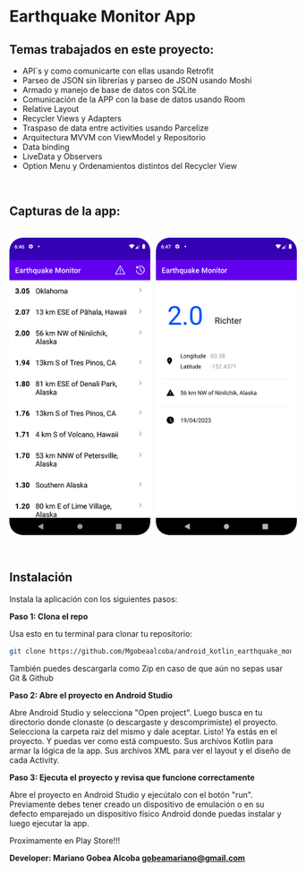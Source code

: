 # Earthquake Monitor App

## Temas trabajados en este proyecto:

- API´s y como comunicarte con ellas usando Retrofit
- Parseo de JSON sin librerías y parseo de JSON usando Moshi
- Armado y manejo de base de datos con SQLite
- Comunicación de la APP con la base de datos usando Room
- Relative Layout
- Recycler Views y Adapters
- Traspaso de data entre activities usando Parcelize
- Arquitectura MVVM con ViewModel y Repositorio
- Data binding
- LiveData y Observers
- Option Menu y Ordenamientos distintos del Recycler View

<br>

## Capturas de la app:

<br>

<div style="display:flex;">
  <img src="images/screen_1.png" alt="Captura 1" style="margin-right:10px; max-width:50%; height: auto;">
  <img src="images/screen_2.png" alt="Captura 2" style= "max-width:50%; height: auto;">
</div>

<br>
<br>

## Instalación

Instala la aplicación con los siguientes pasos:

**Paso 1: Clona el repo**

Usa esto en tu terminal para clonar tu repositorio:
```bash
git clone https://github.com/Mgobeaalcoba/android_kotlin_earthquake_monitor_app.git
```
También puedes descargarla como Zip en caso de que aún no sepas usar Git & Github

**Paso 2: Abre el proyecto en Android Studio**

Abre Android Studio y selecciona "Open project". Luego busca en tu directorio donde clonaste (o descargaste y descomprimiste) el proyecto. Selecciona la carpeta raiz del mismo y dale aceptar. Listo! Ya estás en el proyecto. Y puedas ver como está compuesto. Sus archivos Kotlin para armar la lógica de la app. Sus archivos XML para ver el layout y el diseño de cada Activity.

**Paso 3: Ejecuta el proyecto y revisa que funcione correctamente**

Abre el proyecto en Android Studio y ejecútalo con el botón "run". Previamente debes tener creado un dispositivo de emulación o en su defecto emparejado un dispositivo físico Android donde puedas instalar y luego ejecutar la app.

Proximamente en Play Store!!!

**Developer: Mariano Gobea Alcoba gobeamariano@gmail.com**

